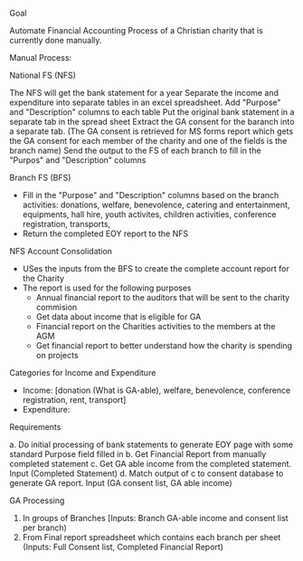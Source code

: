 
Goal

Automate Financial Accounting Process of a Christian charity that is currently done manually.

Manual Process:

National FS (NFS)

The NFS will get the bank statement for a year
Separate the income and expenditure into separate tables in an excel spreadsheet. Add "Purpose" and "Description" columns to each table
Put the original bank statement in a separate tab in the spread sheet
Extract the GA consent for the baranch into a separate tab. (The GA consent is retrieved for MS forms report which gets the GA consent for each member of the charity and one of the fields is the branch name)
Send the output to the FS of each branch to fill in the "Purpos" and "Description" columns

Branch FS (BFS)
- Fill in the "Purpose" and "Description" columns based on the branch activities: donations, welfare, benevolence, catering and entertainment, equipments, hall hire, youth activites, children activities, conference registration, transports,
- Return the completed EOY report to the NFS

NFS Account Consolidation
- USes the inputs from the BFS to create the complete account report for the Charity
- The report is used for the following purposes
  - Annual financial report to the auditors that will be sent to the charity commision
  - Get data about income that is eligible for GA
  - Financial report on the Charities activities to the members at the AGM
  - Get financial report to better understand how the charity is spending on projects

 Categories for Income and Expenditure

- Income: [donation (What is GA-able), welfare, benevolence, conference registration, rent, transport]
- Expenditure:

Requirements

a. Do initial processing of bank statements to generate EOY page with some standard Purpose field filled in
b. Get Financial Report from manually completed statement
c. Get GA able income from the completed statement. Input (Completed Statement)
d. Match output of c to consent database to generate GA report. Input (GA consent list, GA able income)

GA Processing
1. In groups of Branches [Inputs: Branch GA-able income and consent list per branch)
2. From Final report spreadsheet which contains each branch per sheet (Inputs: Full Consent list, Completed Financial Report)
